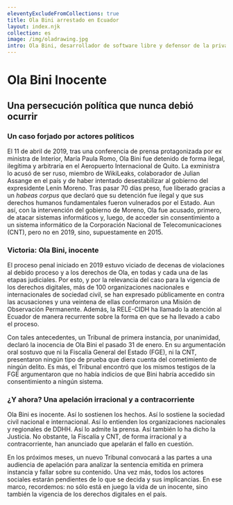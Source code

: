 ```yaml
---
eleventyExcludeFromCollections: true
title: Ola Bini arrestado en Ecuador
layout: index.njk
collection: es
image: /img/oladrawing.jpg
intro: Ola Bini, desarrollador de software libre y defensor de la privacidad, ha sido detenido como preso político por el gobierno de Ecuador y necesita de tu colaboración.
---
```


# Ola Bini Inocente

## Una persecución política que nunca debió ocurrir

### Un caso forjado por actores políticos

El 11 de abril de 2019, tras una conferencia de prensa protagonizada por ex ministra de Interior, María Paula Romo, Ola Bini fue detenido de forma ilegal, ilegítima y arbitraria en el Aeropuerto Internacional de Quito. La exministra lo acusó de ser ruso, miembro de WikiLeaks, colaborador de Julian Assange en el país y de haber intentado desestabilizar al gobierno del expresidente Lenín Moreno.
Tras pasar 70 días preso, fue liberado gracias a un <i lang="lt">habeas corpus</i> que declaró que su detención fue ilegal y que sus derechos humanos fundamentales fueron vulnerados por el Estado. Aun así, con la intervención del gobierno de Moreno, Ola fue acusado, primero, de atacar sistemas informáticos y, luego, de acceder sin consentimiento a un sistema informático de la Corporación Nacional de Telecomunicaciones (CNT), pero no en 2019, sino, supuestamente en 2015.

### Victoria: Ola Bini, inocente

El proceso penal iniciado en 2019 estuvo viciado de decenas de violaciones al debido proceso y a los derechos de Ola, en todas y cada una de las etapas judiciales. Por esto, y por la relevancia del caso para la vigencia de los derechos digitales, más de 100 organizaciones nacionales e internacionales de sociedad civil, se han expresado públicamente en contra las acusaciones y una veintena de ellas conformaron una Misión de Observación Permanente. Además, la RELE-CIDH ha llamado la atención al Ecuador de manera recurrente sobre la forma en que se ha llevado a cabo el proceso.

Con tales antecedentes, un Tribunal de primera instancia, por unanimidad, declaró la inocencia de Ola Bini el pasado 31 de enero. En su argumentación oral sostuvo que ni la Fiscalía General del Estado (FGE), ni la CNT, presentaron ningún tipo de prueba que diera cuenta del cometimiento de ningún delito. Es más, el Tribunal encontró que los mismos testigos de la FGE argumentaron que no había indicios de que Bini habría accedido sin consentimiento a ningún sistema.

### ¿Y ahora? Una apelación irracional y a contracorriente

Ola Bini es inocente. Así lo sostienen los hechos. Así lo sostiene la sociedad civil nacional e internacional. Así lo entienden los organizaciones nacionales y regionales de DDHH. Así lo admite la prensa. Así también lo ha dicho la Justicia. No obstante, la Fiscalía y CNT, de forma irracional y a contracorriente, han anunciado que apelarán el fallo en cuestión.

En los próximos meses, un nuevo Tribunal convocará a las partes a una audiencia de apelación para analizar la sentencia emitida en primera instancia y fallar sobre su contenido. Una vez más, todos los actores sociales estarán pendientes de lo que se decida y sus implicancias. En ese marco, recordemos: no sólo está en juego la vida de un inocente, sino también la vigencia de los derechos digitales en el país.


[carta de solidaridad]: /es/statement/
[dona]: https://www.gofundme.com/freeolabini
[Envía un correo electrónico]: https://www.codepink.org/free-ola-bini
[@FreeOlaBini]: http://twitter.com/FreeOlaBini
[#FreeOlaBini]: https://twitter.com/intent/tweet?text=Defensor+de+los+derechos+digitales+Ola+Bini+ha+sido+encarcelado+en+Ecuador.+Sigan+@FreeOlaBini&hashtags=FreeOlaBini
[support@freeolabini.org]: mailto:support@freeolabini.org
[Únete]: /es/subscribe/
[statement_2]: https://freeolabini.org/en/statement_2/
